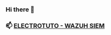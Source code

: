 ### Hi there 👋

### 📫 [ELECTROTUTO - WAZUH SIEM](https://electrotuto.com/2022/02/19/wazuh-installation-et-configuration-dun-agent/)

<!--
**electrotuto/electrotuto** is a ✨ _special_ ✨ repository because its `README.md` (this file) appears on your GitHub profile.

Here are some ideas to get you started:

- 🔭 I’m currently working on ...
- 🌱 I’m currently learning ...
- 👯 I’m looking to collaborate on ...
- 🤔 I’m looking for help with ...
- 💬 Ask me about ...
- 📫 How to reach me: ...
- 😄 Pronouns: ...
- ⚡ Fun fact: ...
-->



